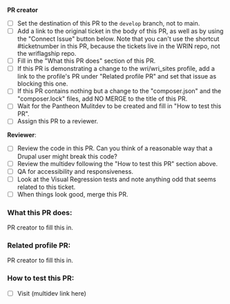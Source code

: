 **PR creator**
 - [ ] Set the destination of this PR to the `develop` branch, not to main.
 - [ ] Add a link to the original ticket in the body of this PR, as well as by using the "Connect Issue" button below. Note that you can't use the shortcut #ticketnumber in this PR, because the tickets live in the WRIN repo, not the wriflagship repo.
 - [ ] Fill in the "What this PR does" section of this PR.
 - [ ] If this PR is demonstrating a change to the wri/wri_sites profile, add a link to the profile's PR under "Related profile PR" and set that issue as blocking this one.
 - [ ] If this PR contains nothing but a change to the "composer.json" and the "composer.lock" files, add NO MERGE to the title of this PR.
 - [ ] Wait for the Pantheon Mulitdev to be created and fill in "How to test this PR".
 - [ ] Assign this PR to a reviewer.

**Reviewer**:
 - [ ] Review the code in this PR. Can you think of a reasonable way that a Drupal user might break this code?
 - [ ] Review the multidev following the "How to test this PR" section above.
 - [ ] QA for accessibility and responsiveness.
 - [ ] Look at the Visual Regression tests and note anything odd that seems related to this ticket.
 - [ ] When things look good, merge this PR.

### What this PR does:
PR creator to fill this in.

### Related profile PR:
PR creator to fill this in.

### How to test this PR:
- [ ] Visit (multidev link here)
